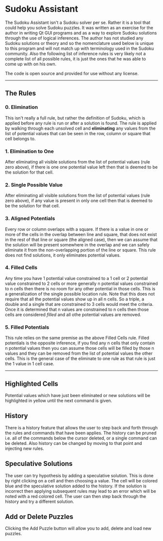 # Sudoku Assistant

The Sudoku Assistant isn't a Sudoku solver per se. Rather it is a tool that could help you solve Sudoku puzzles. It was written as an exercise for the author in writing Qt GUI programs and as a way to explore Sudoku solutions through the use of logical inferences. The author has not studied any Sudoku solutions or theory and so the nomenclature used below is unique to this program and will not match up with terminology used in the Sudoku community. Also the following list of inference rules is very likely not a complete list of all possible rules, it is just the ones that he was able to come up with on his own.

The code is open source and provided for use without any license. 

************************************************************************************************************

## The Rules

### 0. Elimination

This isn't really a full rule, but rather the definition of Sudoku, which is applied before any rule is run or after a solution is found. The rule is applied by walking through each unsolved cell and **eliminating** any values from the list of potential values that can be seen in the row, column or square that cell belongs to.

### 1. Elimination to One

After eliminating all visible solutions from the list of potential values (rule zero above), if there is one one potential value left then that is deemed to be the solution for that cell.

### 2. Single Possible Value

After eliminating all visible solutions from the list of potential values (rule zero above), if any value is present in only one cell then that is deemed to be the solution for that cell.

### 3. Aligned Potentials

Every row or column overlaps with a square. If there is a value in one or more of the cells in the overlap between line and square, that does not exist in the rest of that line or square (the aligned case), then we can assume that the solution will be present somewhere in the overlap and we can safely eliminate it from the non-overlapping portion of the line or square. This rule does not find solutions, it only eliminates potential values.

### 4. Filled Cells

Any time you have 1 potential value constrained to a 1 cell or 2 potential value  constrained to 2 cells or more generally n potential values constrained to n cells then there is no room for any other potential in those cells. This is a generalization of the single possible location rule. Note that this does not require that all the potential values show up in all n cells. So a triple, a double and a single that are constrained to 3 cells would meet the criteria. Once it is determined that n values are constrained to n cells then those cells are considered *filled* and all othe potential values are removed.

### 5. Filled Potentials

This rule relies on the same premise as the above Filled Cells rule. Filled potentials is the opposite inference, if you find any n cells that only contain n potential values then you can assume those cells will be filled by those n values and they can be removed from the list of potential values the other cells. This is the general case of the eliminate to one rule as that rule is just the 1 value in 1 cell case.

************************************************************************************************************

## Highlighted Cells

Potential values which have just been eliminated or new solutions will be highlighted in yellow until the next
command is given.

## History

There is a history feature that allows the user to step back and forth through the rules and commands that have been applies. The history can be pruned i.e. all of the commands below the cursor deleted, or a single command can be deleted. Also history can be changed by moving to that point and injecting new rules.

## Speculative Solutions

The user can try hypothesis by adding a speculative solution. This is done by right clicking on a cell and then choosing a value. The cell will be colored blue and the speculative solution added to the history. If the solution is incorrect then applying subsequent rules may lead to an error which will be noted with a red colored cell. The user can then step back through the history and try a different solution.

## Add or Delete Puzzles

Clicking the Add Puzzle button will allow you to add, delete and load new puzzles.

